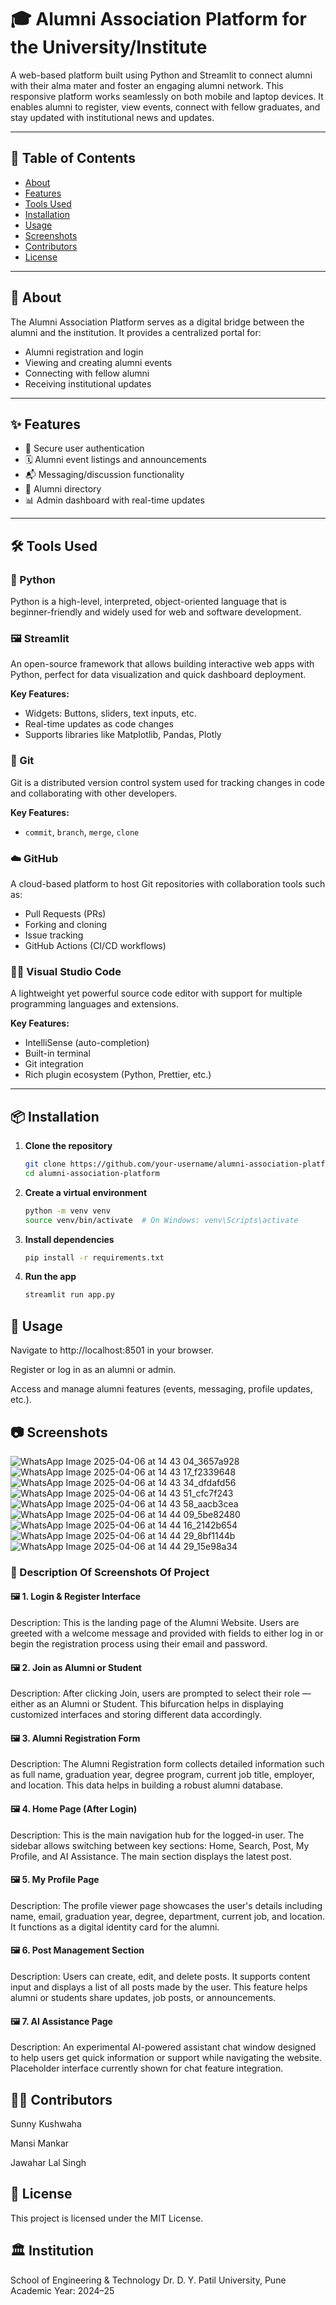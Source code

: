 # 🎓 Alumni Association Platform for the University/Institute

A web-based platform built using Python and Streamlit to connect alumni with their alma mater and foster an engaging alumni network. This responsive platform works seamlessly on both mobile and laptop devices. It enables alumni to register, view events, connect with fellow graduates, and stay updated with institutional news and updates.

---

## 📌 Table of Contents

- [About](#about)
- [Features](#features)
- [Tools Used](#tools-used)
- [Installation](#installation)
- [Usage](#usage)
- [Screenshots](#screenshots)
- [Contributors](#contributors)
- [License](#license)

---

## 📖 About

The Alumni Association Platform serves as a digital bridge between the alumni and the institution. It provides a centralized portal for:
- Alumni registration and login
- Viewing and creating alumni events
- Connecting with fellow alumni
- Receiving institutional updates

---

## ✨ Features

- 🔐 Secure user authentication
- 🗓️ Alumni event listings and announcements
- 📬 Messaging/discussion functionality
- 👥 Alumni directory
- 📊 Admin dashboard with real-time updates


---

## 🛠 Tools Used

### 🐍 Python
Python is a high-level, interpreted, object-oriented language that is beginner-friendly and widely used for web and software development.

### 🖼️ Streamlit
An open-source framework that allows building interactive web apps with Python, perfect for data visualization and quick dashboard deployment.

**Key Features:**
- Widgets: Buttons, sliders, text inputs, etc.
- Real-time updates as code changes
- Supports libraries like Matplotlib, Pandas, Plotly

### 🧾 Git
Git is a distributed version control system used for tracking changes in code and collaborating with other developers.

**Key Features:**
- `commit`, `branch`, `merge`, `clone`

### ☁️ GitHub
A cloud-based platform to host Git repositories with collaboration tools such as:
- Pull Requests (PRs)
- Forking and cloning
- Issue tracking
- GitHub Actions (CI/CD workflows)

### 🧑‍💻 Visual Studio Code
A lightweight yet powerful source code editor with support for multiple programming languages and extensions.

**Key Features:**
- IntelliSense (auto-completion)
- Built-in terminal
- Git integration
- Rich plugin ecosystem (Python, Prettier, etc.)

---

## 📦 Installation

1. **Clone the repository**
   ```bash
   git clone https://github.com/your-username/alumni-association-platform.git
   cd alumni-association-platform
   ```
2. **Create a virtual environment**
   ```bash
   python -m venv venv
   source venv/bin/activate  # On Windows: venv\Scripts\activate
   ```
3. **Install dependencies**
   ```bash
   pip install -r requirements.txt
    ```
4. **Run the app**
   ```bash
   streamlit run app.py
   ```


## 🚀 Usage
Navigate to http://localhost:8501 in your browser.

Register or log in as an alumni or admin.

Access and manage alumni features (events, messaging, profile updates, etc.).



## 📷 Screenshots

![WhatsApp Image 2025-04-06 at 14 43 04_3657a928](https://github.com/user-attachments/assets/a3b0f06c-cc96-4503-94b9-607fc8d614bb)
![WhatsApp Image 2025-04-06 at 14 43 17_f2339648](https://github.com/user-attachments/assets/bdcec370-66ea-4ff0-9a7a-02144cae189d)
![WhatsApp Image 2025-04-06 at 14 43 34_dfdafd56](https://github.com/user-attachments/assets/2c1ad2ff-169e-4502-8915-79e80a28b884)
![WhatsApp Image 2025-04-06 at 14 43 51_cfc7f243](https://github.com/user-attachments/assets/6d4ad54f-2db2-4816-ab20-689c5a27a6d1)
![WhatsApp Image 2025-04-06 at 14 43 58_aacb3cea](https://github.com/user-attachments/assets/f7633880-5d9e-4b0a-b82f-4097b558ceca)
![WhatsApp Image 2025-04-06 at 14 44 09_5be82480](https://github.com/user-attachments/assets/323b4788-ce78-47b3-97f6-93692ba97519)
![WhatsApp Image 2025-04-06 at 14 44 16_2142b654](https://github.com/user-attachments/assets/c9f251b0-94f7-4299-b791-1818d8244496)
![WhatsApp Image 2025-04-06 at 14 44 29_8bf1144b](https://github.com/user-attachments/assets/f02f5ee6-30b1-4619-a7bf-11e9fdd2c61d)
![WhatsApp Image 2025-04-06 at 14 44 29_15e98a34](https://github.com/user-attachments/assets/96d17bff-746a-41b5-9360-5dd6a6b629d4)

### 📸 Description Of Screenshots Of Project
#### 🖼️ 1. Login & Register Interface

Description:
This is the landing page of the Alumni Website. Users are greeted with a welcome message and provided with fields to either log in or begin the registration process using their email and password.

#### 🖼️ 2. Join as Alumni or Student

Description:
After clicking Join, users are prompted to select their role — either as an Alumni or Student. This bifurcation helps in displaying customized interfaces and storing different data accordingly.

#### 🖼️ 3. Alumni Registration Form

Description:
The Alumni Registration form collects detailed information such as full name, graduation year, degree program, current job title, employer, and location. This data helps in building a robust alumni database.

#### 🖼️ 4. Home Page (After Login)

Description:
This is the main navigation hub for the logged-in user. The sidebar allows switching between key sections: Home, Search, Post, My Profile, and AI Assistance. The main section displays the latest post.

#### 🖼️ 5. My Profile Page

Description:
The profile viewer page showcases the user's details including name, email, graduation year, degree, department, current job, and location. It functions as a digital identity card for the alumni.

#### 🖼️ 6. Post Management Section

Description:
Users can create, edit, and delete posts. It supports content input and displays a list of all posts made by the user. This feature helps alumni or students share updates, job posts, or announcements.

#### 🖼️ 7. AI Assistance Page

Description:
An experimental AI-powered assistant chat window designed to help users get quick information or support while navigating the website. Placeholder interface currently shown for chat feature integration.










## 👨‍💻 Contributors
Sunny Kushwaha

Mansi Mankar

Jawahar Lal Singh


## 📄 License
This project is licensed under the MIT License.

## 🏛️ Institution
School of Engineering & Technology
Dr. D. Y. Patil University, Pune
Academic Year: 2024–25
